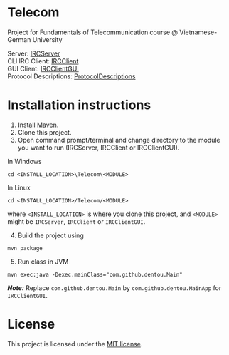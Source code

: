 # Telecom

Project for Fundamentals of Telecommunication course @ Vietnamese-German University

Server: [IRCServer](https://github.com/dentou/Telecom/tree/master/IRCServer)\
CLI IRC Client: [IRCClient](https://github.com/dentou/Telecom/tree/master/IRCClient)\
GUI Client: [IRCClientGUI](https://github.com/dentou/Telecom/tree/master/IRCClientGUI)\
Protocol Descriptions: [ProtocolDescriptions](https://github.com/dentou/Telecom/blob/master/IRCServer/README.md)

# Installation instructions
1. Install [Maven](https://maven.apache.org/guides/).
2. Clone this project.
3. Open command prompt/terminal and change directory to the module you want to run (IRCServer, IRCClient or IRCClientGUI).

In Windows
```
cd <INSTALL_LOCATION>\Telecom\<MODULE>
```
In Linux
```
cd <INSTALL_LOCATION>/Telecom/<MODULE>
```
where `<INSTALL_LOCATION>` is where you clone this project, and `<MODULE>` might be `IRCServer`, `IRCClient` or `IRCClientGUI`.

4. Build the project using
```
mvn package 
```
5. Run class in JVM
```
mvn exec:java -Dexec.mainClass="com.github.dentou.Main"
```
***Note:*** Replace `com.github.dentou.Main` by `com.github.dentou.MainApp` for `IRCClientGUI`.


# License
This project is licensed under the [MIT license](https://github.com/dentou/Telecom/blob/master/LICENSE.md).
